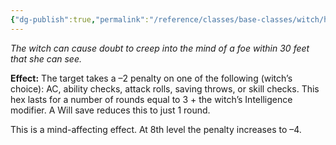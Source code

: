 ```yaml
---
{"dg-publish":true,"permalink":"/reference/classes/base-classes/witch/hexes/common-hexes/evil-eye-su/","dgHomeLink":true,"dgPassFrontmatter":false}
---
```


*The witch can cause doubt to creep into the mind of a foe within 30 feet that she can see.*

**Effect:** The target takes a –2 penalty on one of the following (witch’s choice): AC, ability checks, attack rolls, saving throws, or skill checks. This hex lasts for a number of rounds equal to 3 + the witch’s Intelligence modifier. A Will save reduces this to just 1 round.

This is a mind-affecting effect. At 8th level the penalty increases to –4.